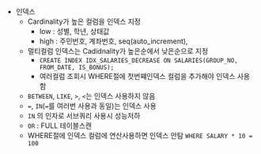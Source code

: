 























- 인덱스
  - Cardinality가 높은 컬럼을 인덱스 지정
    - low : 성별, 학년, 상태값
    - high : 주민번호, 계좌번호, seq(auto_increment),
  - 멀티컬럼 인덱스는 Cadidnality가 높은순에서 낮은순으로 지정
    - `CREATE INDEX IDX_SALARIES_DECREASE ON SALARIES(GROUP_NO, FROM_DATE, IS_BONUS);`
    - 여러컬럼 조회시 WHERE절에 첫번쨰인덱스 컬럼을 추가해야 인덱스 사용함
  - `BETWEEN`, `LIKE`, `>`, `<`는 인덱스 사용하지 않음
  - `=`, `IN`(`=`를 여러번 사용과 동일)는 인덱스 사용
  - `IN` 의 인자로 서브쿼리 사용시 성능저하
  - `OR` : FULL 테이블스캔
  - WHERE절에 인덱스 컬럼에 연산사용하면 인덱스 안탐 `WHERE SALARY * 10 = 100`

